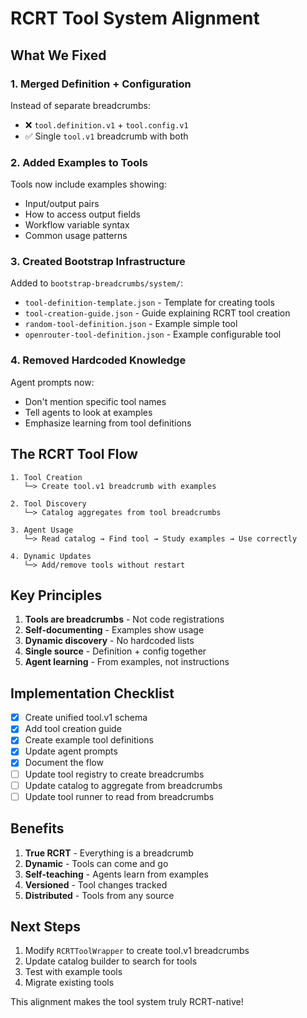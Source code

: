 # RCRT Tool System Alignment

## What We Fixed

### 1. Merged Definition + Configuration
Instead of separate breadcrumbs:
- ❌ `tool.definition.v1` + `tool.config.v1`
- ✅ Single `tool.v1` breadcrumb with both

### 2. Added Examples to Tools
Tools now include examples showing:
- Input/output pairs
- How to access output fields
- Workflow variable syntax
- Common usage patterns

### 3. Created Bootstrap Infrastructure
Added to `bootstrap-breadcrumbs/system/`:
- `tool-definition-template.json` - Template for creating tools
- `tool-creation-guide.json` - Guide explaining RCRT tool creation
- `random-tool-definition.json` - Example simple tool
- `openrouter-tool-definition.json` - Example configurable tool

### 4. Removed Hardcoded Knowledge
Agent prompts now:
- Don't mention specific tool names
- Tell agents to look at examples
- Emphasize learning from tool definitions

## The RCRT Tool Flow

```
1. Tool Creation
   └─> Create tool.v1 breadcrumb with examples

2. Tool Discovery  
   └─> Catalog aggregates from tool breadcrumbs
   
3. Agent Usage
   └─> Read catalog → Find tool → Study examples → Use correctly
   
4. Dynamic Updates
   └─> Add/remove tools without restart
```

## Key Principles

1. **Tools are breadcrumbs** - Not code registrations
2. **Self-documenting** - Examples show usage
3. **Dynamic discovery** - No hardcoded lists
4. **Single source** - Definition + config together
5. **Agent learning** - From examples, not instructions

## Implementation Checklist

- [x] Create unified tool.v1 schema
- [x] Add tool creation guide
- [x] Create example tool definitions
- [x] Update agent prompts
- [x] Document the flow
- [ ] Update tool registry to create breadcrumbs
- [ ] Update catalog to aggregate from breadcrumbs
- [ ] Update tool runner to read from breadcrumbs

## Benefits

1. **True RCRT** - Everything is a breadcrumb
2. **Dynamic** - Tools can come and go
3. **Self-teaching** - Agents learn from examples
4. **Versioned** - Tool changes tracked
5. **Distributed** - Tools from any source

## Next Steps

1. Modify `RCRTToolWrapper` to create tool.v1 breadcrumbs
2. Update catalog builder to search for tools
3. Test with example tools
4. Migrate existing tools

This alignment makes the tool system truly RCRT-native!
